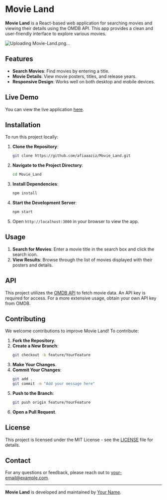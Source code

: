 # Movie Land

**Movie Land** is a React-based web application for searching movies and viewing their details using the OMDB API. This app provides a clean and user-friendly interface to explore various movies.


![Uploading Movie-Land.png…]()


## Features

- **Search Movies**: Find movies by entering a title.
- **Movie Details**: View movie posters, titles, and release years.
- **Responsive Design**: Works well on both desktop and mobile devices.

## Live Demo

You can view the live application [here](https://afiaaaziz.github.io/Movie_Land/).

## Installation

To run this project locally:

1. **Clone the Repository**:
    ```bash
    git clone https://github.com/afiaaaziz/Movie_Land.git
    ```

2. **Navigate to the Project Directory**:
    ```bash
    cd Movie_Land
    ```

3. **Install Dependencies**:
    ```bash
    npm install
    ```

4. **Start the Development Server**:
    ```bash
    npm start
    ```

5. Open `http://localhost:3000` in your browser to view the app.

## Usage

1. **Search for Movies**: Enter a movie title in the search box and click the search icon.
2. **View Results**: Browse through the list of movies displayed with their posters and details.

## API

This project utilizes the [OMDB API](https://www.omdbapi.com/) to fetch movie data. An API key is required for access. For a more extensive usage, obtain your own API key from OMDB.

## Contributing

We welcome contributions to improve Movie Land! To contribute:

1. **Fork the Repository**.
2. **Create a New Branch**:
    ```bash
    git checkout -b feature/YourFeature
    ```
3. **Make Your Changes**.
4. **Commit Your Changes**:
    ```bash
    git add .
    git commit -m "Add your message here"
    ```
5. **Push to the Branch**:
    ```bash
    git push origin feature/YourFeature
    ```
6. **Open a Pull Request**.

## License

This project is licensed under the MIT License - see the [LICENSE](LICENSE) file for details.

## Contact

For any questions or feedback, please reach out to [your-email@example.com](mailto:your-email@example.com).

---

**Movie Land** is developed and maintained by [Your Name](https://github.com/your-github-username).

